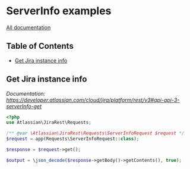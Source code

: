# ServerInfo examples

[All documentation](https://developer.atlassian.com/cloud/jira/platform/rest/v3#api-group-ServerInfo)

## Table of Contents

- [Get Jira instance info](#get-Jira-instance-info)

## Get Jira instance info
_Documentation: https://developer.atlassian.com/cloud/jira/platform/rest/v3#api-api-3-serverInfo-get_

```php
<?php
use Atlassian\JiraRest\Requests;

/** @var \Atlassian\JiraRest\Requests\ServerInfoRequest $request */
$request = app(Requests\ServerInfoRequest::class);

$response = $request->get();

$output = \json_decode($response->getBody()->getContents(), true);
```